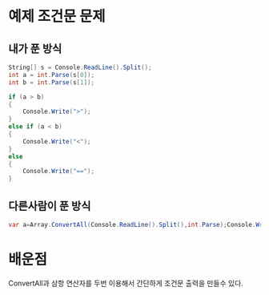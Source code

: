 # 예제 조건문 문제

## 내가 푼 방식
``` cs
String[] s = Console.ReadLine().Split();
int a = int.Parse(s[0]);
int b = int.Parse(s[1]);

if (a > b)
{
    Console.Write(">");
}
else if (a < b)
{
    Console.Write("<");
}
else
{
    Console.Write("==");
}
```

## 다른사람이 푼 방식
``` cs
var a=Array.ConvertAll(Console.ReadLine().Split(),int.Parse);Console.Write(a[0] > a[1] ? ">":a[0] < a[1] ? "<":"==");
```

# 배운점
ConvertAll과 삼항 연산자를 두번 이용해서 간단하게 조건문 출력을 만들수 있다.
